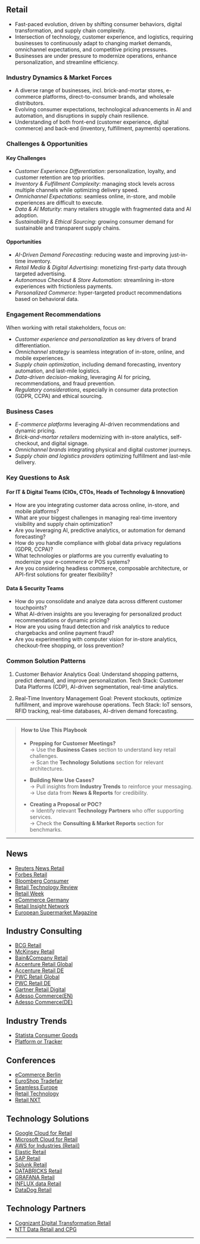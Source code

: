 ## Retail
- Fast-paced evolution, driven by shifting consumer behaviors, digital transformation, and supply chain complexity.
- Intersection of technology, customer experience, and logistics, requiring businesses to continuously adapt to changing market demands, omnichannel expectations, and competitive pricing pressures.
- Businesses are under pressure to modernize operations, enhance personalization, and streamline efficiency.

### Industry Dynamics & Market Forces
- A diverse range of businesses, incl. brick-and-mortar stores, e-commerce platforms, direct-to-consumer brands, and wholesale distributors.
- Evolving consumer expectations, technological advancements in AI and automation, and disruptions in supply chain resilience.
- Understanding of both front-end (customer experience, digital commerce) and back-end (inventory, fulfillment, payments) operations.

### Challenges & Opportunities
#### Key Challenges
- *Customer Experience Differentiation*: personalization, loyalty, and customer retention are top priorities.
- *Inventory & Fulfillment Complexity*: managing stock levels across multiple channels while optimizing delivery speed.
- *Omnichannel Expectations*: seamless online, in-store, and mobile experiences are difficult to execute.
- *Data & AI Maturity*: many retailers struggle with fragmented data and AI adoption.
- *Sustainability & Ethical Sourcing*: growing consumer demand for sustainable and transparent supply chains.

#### Opportunities
- *AI-Driven Demand Forecasting*: reducing waste and improving just-in-time inventory.
- *Retail Media & Digital Advertising*: monetizing first-party data through targeted advertising.
- *Autonomous Checkout & Store Automation*: streamlining in-store experiences with frictionless payments.
- *Personalized Commerce*: hyper-targeted product recommendations based on behavioral data.

### Engagement Recommendations
When working with retail stakeholders, focus on:
- *Customer experience and personalization* as key drivers of brand differentiation.
- *Omnichannel strategy* is seamless integration of in-store, online, and mobile experiences.
- *Supply chain optimization*, including demand forecasting, inventory automation, and last-mile logistics.
- *Data-driven decision-making*, leveraging AI for pricing, recommendations, and fraud prevention.
- *Regulatory considerations*, especially in consumer data protection (GDPR, CCPA) and ethical sourcing.

### Business Cases
- *E-commerce platforms* leveraging AI-driven recommendations and dynamic pricing.  
- *Brick-and-mortar retailers* modernizing with in-store analytics, self-checkout, and digital signage.  
- *Omnichannel brands* integrating physical and digital customer journeys.  
- *Supply chain and logistics providers* optimizing fulfillment and last-mile delivery.

### Key Questions to Ask
#### For IT & Digital Teams (CIOs, CTOs, Heads of Technology & Innovation)
- How are you integrating customer data across online, in-store, and mobile platforms?
- What are your biggest challenges in managing real-time inventory visibility and supply chain optimization?
- Are you leveraging AI, predictive analytics, or automation for demand forecasting?
- How do you handle compliance with global data privacy regulations (GDPR, CCPA)?
- What technologies or platforms are you currently evaluating to modernize your e-commerce or POS systems?
- Are you considering headless commerce, composable architecture, or API-first solutions for greater flexibility?

#### Data & Security Teams
- How do you consolidate and analyze data across different customer touchpoints?
- What AI-driven insights are you leveraging for personalized product recommendations or dynamic pricing?
- How are you using fraud detection and risk analytics to reduce chargebacks and online payment fraud?
- Are you experimenting with computer vision for in-store analytics, checkout-free shopping, or loss prevention?

### Common Solution Patterns  
1. Customer Behavior Analytics
   Goal: Understand shopping patterns, predict demand, and improve personalization.
   Tech Stack: Customer Data Platforms (CDP), AI-driven segmentation, real-time analytics.
   
2. Real-Time Inventory Management
   Goal: Prevent stockouts, optimize fulfillment, and improve warehouse operations.
   Tech Stack: IoT sensors, RFID tracking, real-time databases, AI-driven demand forecasting.
---
> #### How to Use This Playbook
> - **Prepping for Customer Meetings?**  
>  → Use the **Business Cases** section to understand key retail challenges.  
>  → Scan the **Technology Solutions** section for relevant architectures.  
>
> - **Building New Use Cases?**  
>  → Pull insights from **Industry Trends** to reinforce your messaging.  
>  → Use data from **News & Reports** for credibility.
>
> - **Creating a Proposal or POC?**  
>  → Identify relevant **Technology Partners** who offer supporting services.  
>  → Check the **Consulting & Market Reports** section for benchmarks.
---
## News
- [Reuters News Retail](https://www.reuters.com/business/retail-consumer/)
- [Forbes Retail](https://www.forbes.com/retail/)
- [Bloomberg Consumer](https://www.bloomberg.com/industries/consumer)
- [Retail Technology Review](https://www.retailtechnologyreview.com/)
- [Retail Week](https://www.retail-week.com/)
- [eCommerce Germany](https://ecommercegermany.com/)
- [Retail Insight Network](https://www.retail-insight-network.com/)
- [European Supermarket Magazine](https://www.esmmagazine.com/)

## Industry Consulting
- [BCG Retail](https://www.bcg.com/industries/retail/overview)
- [McKinsey Retail](https://www.mckinsey.com/industries/retail/how-we-help-clients)
- [Bain&Company Retail](https://www.bain.com/industry-expertise/retail/)
- [Accenture Retail Global](https://www.accenture.com/us-en/industries/retail)
- [Accenture Retail DE](https://www.accenture.com/de-de/industries/retail)
- [PWC Retail Global](https://www.pwc.com/gx/en/industries/consumer-markets.html)
- [PWC Retail DE](https://www.pwc.de/de/handel-und-konsumguter.html)
- [Gartner Retail Digital](https://www.gartner.com/en/industries/retail-digital-transformation)
- [Adesso Commerce(EN)](https://www.adesso.de/en/adesso-branch-solutions/handel/index.jsp)
- [Adesso Commerce(DE)](https://www.adesso.de/de/branchen/handel/index.jsp)

## Industry Trends
- [Statista Consumer Goods](https://www.statista.com/markets/415/consumer-goods-fmcg/)
- [Platform or Tracker](link)

## Conferences
- [eCommerce Berlin](https://ecommerceberlin.de/)
- [EuroShop Tradefair](https://www.euroshop-tradefair.com/)
- [Seamless Europe ](https://www.terrapinn.com/exhibition/seamless-middle-east/)
- [Retail Technology](https://www.retailtechnologyshow.com/)
- [Retail NXT](https://retail-nxt.com/en/)

## Technology Solutions
- [Google Cloud for Retail](https://cloud.google.com/solutions/retail?hl=en)
- [Microsoft Cloud for Retail](https://www.microsoft.com/de-de/industry/retail/microsoft-cloud-for-retail)
- [AWS for Industries (Retail) ](https://aws.amazon.com/retail/?nc1=h_ls)
- [Elastic Retail](https://www.elastic.co/customers/success-stories?usecase=All&industry=retail)
- [SAP Retail](https://www.sap.com/industries/retail.html)
- [Splunk Retail](https://www.splunk.com/en_us/solutions/industries/retail.html)
- [DATABRICKS Retail](https://www.databricks.com/solutions/industries/retail-industry-solutions)
- [GRAFANA Retail](https://grafana.com/success/?industry=retail)
- [INFLUX data Retail](https://www.influxdata.com/customers/?_customers_industry=retail)
- [DataDog Retail](https://www.datadoghq.com/solutions/retail-ecommerce/)


## Technology Partners
- [Cognizant Digital Transformation Retail ](https://www.cognizant.com/us/en/industries/retail-technology-solutions/retail-digital-transformation)
- [NTT Data Retail and CPG](https://www.nttdata.com/global/en/industries/retail-cpg)

---

